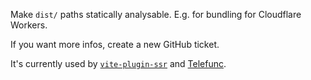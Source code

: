 Make `dist/` paths statically analysable. E.g. for bundling for Cloudflare Workers.

If you want more infos, create a new GitHub ticket.

It's currently used by [`vite-plugin-ssr`](https://vite-plugin-ssr.com/) and [Telefunc](https://telefunc.com/).
